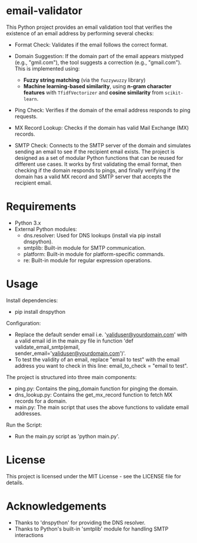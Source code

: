 # email-validator
This Python project provides an email validation tool that verifies the existence of an email address by performing several checks:

- Format Check: Validates if the email follows the correct format.
- Domain Suggestion: If the domain part of the email appears mistyped (e.g., "gmil.com"), the tool suggests a correction (e.g., "gmail.com").  
  This is implemented using:
   - **Fuzzy string matching** (via the `fuzzywuzzy` library)
   - **Machine learning-based similarity**, using **n-gram character features** with `TfidfVectorizer` and **cosine similarity** from `scikit-learn`.

- Ping Check: Verifies if the domain of the email address responds to ping requests.
- MX Record Lookup: Checks if the domain has valid Mail Exchange (MX) records.
- SMTP Check: Connects to the SMTP server of the domain and simulates sending an email to see if the recipient email exists.
The project is designed as a set of modular Python functions that can be reused for different use cases. It works by first validating the email format, then checking if the domain responds to pings, and finally verifying if the domain has a valid MX record and SMTP server that accepts the recipient email.

# Requirements

- Python 3.x
- External Python modules:
  - dns.resolver: Used for DNS lookups (install via pip install dnspython).
  - smtplib: Built-in module for SMTP communication.
  - platform: Built-in module for platform-specific commands.
  - re: Built-in module for regular expression operations.
 
# Usage

Install dependencies:
- pip install dnspython

Configuration:
- Replace the default sender email i.e. 'validuser@yourdomain.com' with a valid email id in the main.py file in function 'def validate_email_smtp(email, sender_email='validuser@yourdomain.com')'.
- To test the validity of an email, replace "email to test" with the email address you want to check in this line: email_to_check = "email to test".

The project is structured into three main components:

- ping.py: Contains the ping_domain function for pinging the domain.
- dns_lookup.py: Contains the get_mx_record function to fetch MX records for a domain.
- main.py: The main script that uses the above functions to validate email addresses.

Run the Script:
-  Run the main.py script as 'python main.py'.


# License

This project is licensed under the MIT License - see the LICENSE file for details.


# Acknowledgements

- Thanks to 'dnspython' for providing the DNS resolver.
- Thanks to Python's built-in 'smtplib' module for handling SMTP interactions
